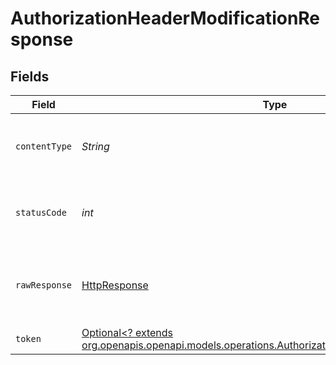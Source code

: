 # AuthorizationHeaderModificationResponse


## Fields

| Field                                                                                                                                                              | Type                                                                                                                                                               | Required                                                                                                                                                           | Description                                                                                                                                                        |
| ------------------------------------------------------------------------------------------------------------------------------------------------------------------ | ------------------------------------------------------------------------------------------------------------------------------------------------------------------ | ------------------------------------------------------------------------------------------------------------------------------------------------------------------ | ------------------------------------------------------------------------------------------------------------------------------------------------------------------ |
| `contentType`                                                                                                                                                      | *String*                                                                                                                                                           | :heavy_check_mark:                                                                                                                                                 | HTTP response content type for this operation                                                                                                                      |
| `statusCode`                                                                                                                                                       | *int*                                                                                                                                                              | :heavy_check_mark:                                                                                                                                                 | HTTP response status code for this operation                                                                                                                       |
| `rawResponse`                                                                                                                                                      | [HttpResponse<InputStream>](https://docs.oracle.com/en/java/javase/11/docs/api/java.net.http/java/net/http/HttpResponse.html)                                      | :heavy_check_mark:                                                                                                                                                 | Raw HTTP response; suitable for custom response parsing                                                                                                            |
| `token`                                                                                                                                                            | [Optional<? extends org.openapis.openapi.models.operations.AuthorizationHeaderModificationToken>](../../models/operations/AuthorizationHeaderModificationToken.md) | :heavy_minus_sign:                                                                                                                                                 | Successful authentication.                                                                                                                                         |